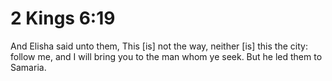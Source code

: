 # 2 Kings 6:19

And Elisha said unto them, This [is] not the way, neither [is] this the city: follow me, and I will bring you to the man whom ye seek. But he led them to Samaria.